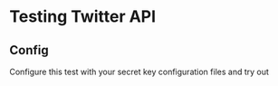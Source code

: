 # Testing Twitter API

## Config
Configure this test with your secret key configuration files and try out